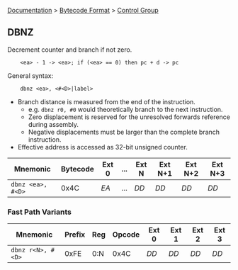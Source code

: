 [Documentation](../../README.md) > [Bytecode Format](../README.md) > [Control Group](../InstructionsControl.md)

## DBNZ

Decrement counter and branch if not zero.

        <ea> - 1 -> <ea>; if (<ea> == 0) then pc + d -> pc

General syntax:

        dbnz <ea>, <#<D>|label>

* Branch distance is measured from the end of the instruction.
    - e.g. `dbnz r0, #0` would theoretically branch to the next instruction.
    - Zero displacement is reserved for the unresolved forwards reference during assembly.
    - Negative displacements must be larger than the complete branch instruction.
* Effective address is accessed as 32-bit unsigned counter.

| Mnemonic | Bytecode | Ext 0 | ... | Ext N | Ext N+1 | Ext N+2 | Ext N+3 |
| - | - | - | - | - | - | - | - |
| `dbnz <ea>, #<D>` | 0x4C | *EA* | ... | *DD* | *DD* | *DD* | *DD* |

### Fast Path Variants

| Mnemonic | Prefix | Reg | Opcode | Ext 0 | Ext 1 | Ext 2 | Ext 3 |
| - | - | - | - | - | - | - | - |
| `dbnz r<N>, #<D>` | 0xFE | 0:N | 0x4C | *DD* | *DD* | *DD* | *DD* |
